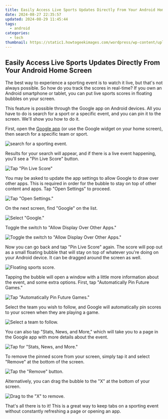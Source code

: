 ```yaml
---
title: Easily Access Live Sports Updates Directly From Your Android Home Screen
date: 2024-08-27 22:35:57
updated: 2024-08-29 11:45:44
tags:
  - android
categories:
  - tech
thumbnail: https://static1.howtogeekimages.com/wordpress/wp-content/uploads/2023/09/amdroid-sports-scores.jpg
---
```


## Easily Access Live Sports Updates Directly From Your Android Home Screen

The best way to experience a sporting event is to watch it live, but that's not always possible. So how do you track the scores in real-time? If you own an Android smartphone or tablet, you can put live sports scores in floating bubbles on your screen.

 This feature is possible through the Google app on Android devices. All you have to do is search for a sport or a specific event, and you can pin it to the screen. We'll show you how to do it.

 First, open the [Google app](https://www.anrdoezrs.net/links/3607085/type/dlg/sid/UUhtgUeUpU210703/https://play.google.com/store/apps/details?id=com.google.android.googlequicksearchbox) (or use the Google widget on your home screen), then search for a specific team or sport.

![search for a sporting event.](https://static1.howtogeekimages.com/wordpress/wp-content/uploads/2023/09/screenshot_20230918-151735.png) 

 Results for your search will appear, and if there is a live event happening, you'll see a "Pin Live Score" button.

![Tap "Pin Live Score"](https://static1.howtogeekimages.com/wordpress/wp-content/uploads/2023/09/screenshot_20230918-151746.png) 

 You may be asked to update the app settings to allow Google to draw over other apps. This is required in order for the bubble to stay on top of other content and apps. Tap "Open Settings" to proceed.

![Tap "Open Settings."](https://static1.howtogeekimages.com/wordpress/wp-content/uploads/2023/09/screenshot_20230918-151835.png) 

 On the next screen, find "Google" on the list.

![Select "Google."](https://static1.howtogeekimages.com/wordpress/wp-content/uploads/2023/09/screenshot_20230918-151844.png) 

 Toggle the switch to "Allow Display Over Other Apps."

![Toggle the switch to "Allow Display Over Other Apps."](https://static1.howtogeekimages.com/wordpress/wp-content/uploads/2023/09/screenshot_20230918-151850.png) 

 Now you can go back and tap "Pin Live Score" again. The score will pop out as a small floating bubble that will stay on top of whatever you're doing on your Android device. It can be dragged around the screen as well.

![Floating sports score.](https://static1.howtogeekimages.com/wordpress/wp-content/uploads/2023/09/screenshot_20230918-151919-1.png) 

 Tapping the bubble will open a window with a little more information about the event, and some extra options. First, tap "Automatically Pin Future Games."

![Tap "Automatically Pin Future Games."](https://static1.howtogeekimages.com/wordpress/wp-content/uploads/2023/09/2023-09-18_16-19-03.png) 

 Select the team you wish to follow, and Google will automatically pin scores to your screen when they are playing a game.

![Select a team to follow.](https://static1.howtogeekimages.com/wordpress/wp-content/uploads/2023/09/screenshot_20230918-151933.png) 

 You can also tap "Stats, News, and More," which will take you to a page in the Google app with more details about the event.

![Tap for "Stats, News, and More."](https://static1.howtogeekimages.com/wordpress/wp-content/uploads/2023/09/2023-09-18_16-20-48.png) 

 To remove the pinned score from your screen, simply tap it and select "Remove" at the bottom of the screen.

![Tap the "Remove" button.](https://static1.howtogeekimages.com/wordpress/wp-content/uploads/2023/09/screenshot_20230918-151925.png) 

 Alternatively, you can drag the bubble to the "X" at the bottom of your screen.

![Drag to the "X" to remove.](https://static1.howtogeekimages.com/wordpress/wp-content/uploads/2023/09/screenshot_20230918-151955.png) 

 That's all there is to it! This is a great way to keep tabs on a sporting event without constantly refreshing a page or opening an app.

<ins class="adsbygoogle"
     style="display:block"
     data-ad-format="autorelaxed"
     data-ad-client="ca-pub-7571918770474297"
     data-ad-slot="1223367746"></ins>



<ins class="adsbygoogle"
     style="display:block"
     data-ad-client="ca-pub-7571918770474297"
     data-ad-slot="8358498916"
     data-ad-format="auto"
     data-full-width-responsive="true"></ins>
